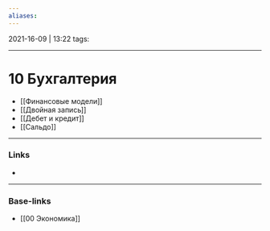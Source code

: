 ```yaml
---
aliases:
---
```

2021-16-09 | 13:22
tags: 
___

# 10 Бухгалтерия

- [[Финансовые модели]]
- [[Двойная запись]]
- [[Дебет и кредит]]
- [[Сальдо]]

___
### Links
- 

___
### Base-links
- [[00 Экономика]]

